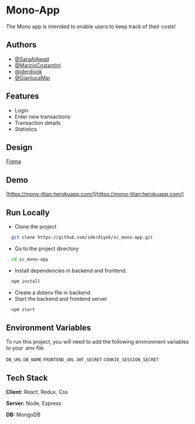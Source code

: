 
# Mono-App

The Mono app is intended to enable users to keep track of their costs!

## Authors

- [@SaraAlAwad](https://www.github.com/SaraAlAwad)
- [@MarzioCostantini](https://www.github.com/MarzioCostantini)
- [@iderdiyok](https://www.github.com/iderdiyok)
- [@GianlucaMar](https://www.github.com/GianlucaMar)


## Features

- Login
- Enter new transactions
- Transaction details
- Statistics


## Design

[Figma](https://www.figma.com/file/HCeTzaZ42kt9RnvBhmeS4t/mono---Money-Tracker?node-id=0%3A1)


## Demo

[https://mono-titan.herokuapp.com/](https://mono-titan.herokuapp.com/)


## Run Locally


- Clone the project
```bash
  git clone https://github.com/iderdiyok/sc_mono-app.git
```
- Go to the project directory
```bash
  cd sc_mono-app
```
- Install dependencies in backend and frontend.
```bash
  npm install
```
- Create a dotenv file in backend
- Start the backend and frontend server
```bash
  npm start
```


## Environment Variables

To run this project, you will need to add the following environment variables to your .env file

`DB_URL`
`DB_NAME`
`FRONTEND_URL`
`JWT_SECRET`
`COOKIE_SESSION_SECRET`


## Tech Stack

**Client:** React, Redux, Css

**Server:** Node, Express

**DB:** MongoDB

